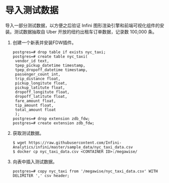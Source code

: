 # 导入测试数据

导入一部分测试数据，以方便之后验证 Infini 图形渲染引擎和前端可视化组件的安装。测试数据抽取自 Uber 开放的纽约出租车订单数据，记录数 100,000 条。

1. 创建一个新表并安装FDW插件。
   ```
   postgres=# drop table if exists nyc_taxi;
   postgres=# create table nyc_taxi(
    vendor_id text,
    tpep_pickup_datetime timestamp,
    tpep_dropoff_datetime timestamp,
    passenger_count int,
    trip_distance float,
    pickup_longitute float,
    pickup_latitute float,
    dropoff_longitute float,
    dropoff_latitute float,
    fare_amount float,
    tip_amount float,
    total_amount float
    );
   postgres=# drop extension zdb_fdw;
   postgres=# create extension zdb_fdw;
   ```    

2. 获取测试数据。

   ```
   $ wget https://raw.githubusercontent.com/Infini-Analytics/infini/master/sample_data/nyc_taxi_data.csv
   $ docker cp nyc_taxi_data.csv <CONTAINER ID>:/megawise/
   ```

3. 向表中插入测试数据。

   ```
   postgres=# copy nyc_taxi from '/megawise/nyc_taxi_data.csv' WITH DELIMITER ',' csv header;
   ```
